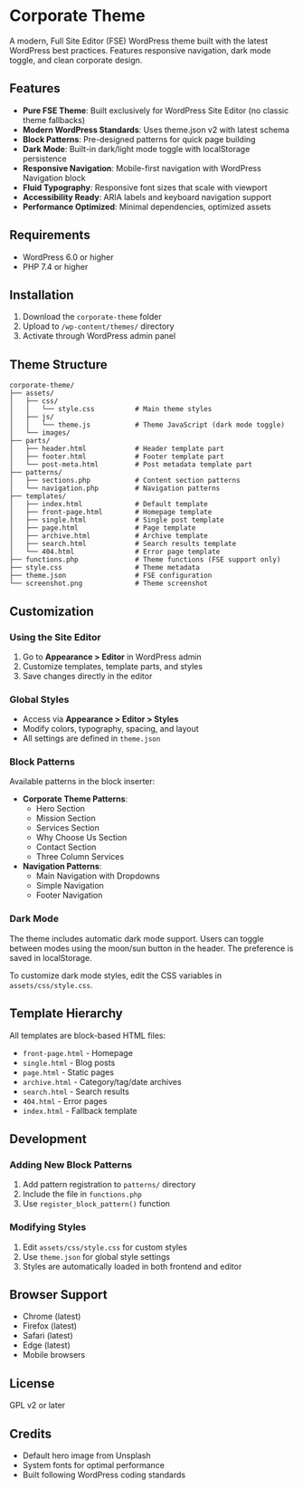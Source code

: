 # Corporate Theme

A modern, Full Site Editor (FSE) WordPress theme built with the latest WordPress best practices. Features responsive navigation, dark mode toggle, and clean corporate design.

## Features

- **Pure FSE Theme**: Built exclusively for WordPress Site Editor (no classic theme fallbacks)
- **Modern WordPress Standards**: Uses theme.json v2 with latest schema
- **Block Patterns**: Pre-designed patterns for quick page building
- **Dark Mode**: Built-in dark/light mode toggle with localStorage persistence
- **Responsive Navigation**: Mobile-first navigation with WordPress Navigation block
- **Fluid Typography**: Responsive font sizes that scale with viewport
- **Accessibility Ready**: ARIA labels and keyboard navigation support
- **Performance Optimized**: Minimal dependencies, optimized assets

## Requirements

- WordPress 6.0 or higher
- PHP 7.4 or higher

## Installation

1. Download the `corporate-theme` folder
2. Upload to `/wp-content/themes/` directory
3. Activate through WordPress admin panel

## Theme Structure

```
corporate-theme/
├── assets/
│   ├── css/
│   │   └── style.css          # Main theme styles
│   ├── js/
│   │   └── theme.js           # Theme JavaScript (dark mode toggle)
│   └── images/
├── parts/
│   ├── header.html            # Header template part
│   ├── footer.html            # Footer template part
│   └── post-meta.html         # Post metadata template part
├── patterns/
│   ├── sections.php           # Content section patterns
│   └── navigation.php         # Navigation patterns
├── templates/
│   ├── index.html             # Default template
│   ├── front-page.html        # Homepage template
│   ├── single.html            # Single post template
│   ├── page.html              # Page template
│   ├── archive.html           # Archive template
│   ├── search.html            # Search results template
│   └── 404.html               # Error page template
├── functions.php              # Theme functions (FSE support only)
├── style.css                  # Theme metadata
├── theme.json                 # FSE configuration
└── screenshot.png             # Theme screenshot
```

## Customization

### Using the Site Editor

1. Go to **Appearance > Editor** in WordPress admin
2. Customize templates, template parts, and styles
3. Save changes directly in the editor

### Global Styles

- Access via **Appearance > Editor > Styles**
- Modify colors, typography, spacing, and layout
- All settings are defined in `theme.json`

### Block Patterns

Available patterns in the block inserter:
- **Corporate Theme Patterns**:
  - Hero Section
  - Mission Section
  - Services Section
  - Why Choose Us Section
  - Contact Section
  - Three Column Services
- **Navigation Patterns**:
  - Main Navigation with Dropdowns
  - Simple Navigation
  - Footer Navigation

### Dark Mode

The theme includes automatic dark mode support. Users can toggle between modes using the moon/sun button in the header. The preference is saved in localStorage.

To customize dark mode styles, edit the CSS variables in `assets/css/style.css`.

## Template Hierarchy

All templates are block-based HTML files:
- `front-page.html` - Homepage
- `single.html` - Blog posts
- `page.html` - Static pages
- `archive.html` - Category/tag/date archives
- `search.html` - Search results
- `404.html` - Error pages
- `index.html` - Fallback template

## Development

### Adding New Block Patterns

1. Add pattern registration to `patterns/` directory
2. Include the file in `functions.php`
3. Use `register_block_pattern()` function

### Modifying Styles

1. Edit `assets/css/style.css` for custom styles
2. Use `theme.json` for global style settings
3. Styles are automatically loaded in both frontend and editor

## Browser Support

- Chrome (latest)
- Firefox (latest)
- Safari (latest)
- Edge (latest)
- Mobile browsers

## License

GPL v2 or later

## Credits

- Default hero image from Unsplash
- System fonts for optimal performance
- Built following WordPress coding standards